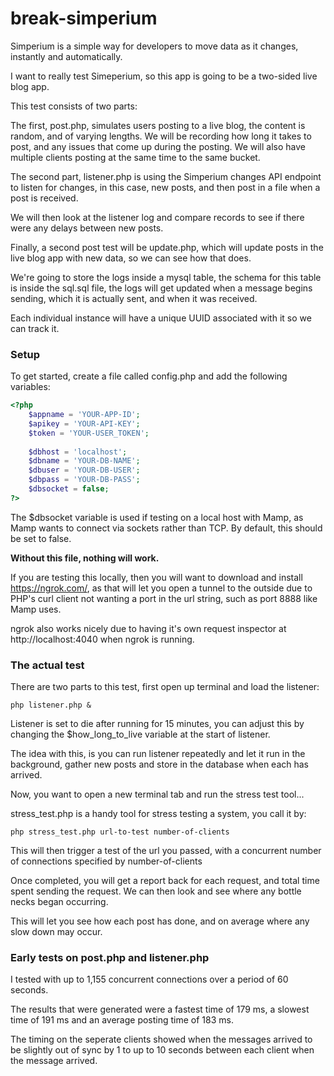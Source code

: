 break-simperium
==============

Simperium is a simple way for developers to move data as it changes, instantly and automatically. 

I want to really test Simeperium, so this app is going to be a two-sided live blog app.

This test consists of two parts:

The first, post.php, simulates users posting to a live blog, the content is random, and of varying lengths. We will be recording how long it takes to post, and any issues that come up during the posting. We will also have multiple clients posting at the same time to the same bucket.

The second part, listener.php is using the Simperium changes API endpoint to listen for changes, in this case, new posts, and then post in a file when a post is received.

We will then look at the listener log and compare records to see if there were any delays between new posts.

Finally, a second post test will be update.php, which will update posts in the live blog app with new data, so we can see how that does.

We're going to store the logs inside a mysql table, the schema for this table is inside the sql.sql file, the logs will get updated when a message begins sending, which it is actually sent, and when it was received.

Each individual instance will have a unique UUID associated with it so we can track it.

### Setup

To get started, create a file called config.php and add the following variables:

```php
<?php
	$appname = 'YOUR-APP-ID';
	$apikey = 'YOUR-API-KEY';
	$token = 'YOUR-USER_TOKEN';
	
	$dbhost = 'localhost';
	$dbname = 'YOUR-DB-NAME';
	$dbuser = 'YOUR-DB-USER';
	$dbpass = 'YOUR-DB-PASS';
	$dbsocket = false;
?>
```

The $dbsocket variable is used if testing on a local host with Mamp, as Mamp wants to connect via sockets rather than TCP. By default, this should be set to false.

**Without this file, nothing will work.**

If you are testing this locally, then you will want to download and install https://ngrok.com/, as that will let you open a tunnel to the outside due to PHP's curl client not wanting a port in the url string, such as port 8888 like Mamp uses.

ngrok also works nicely due to having it's own request inspector at http://localhost:4040 when ngrok is running.

### The actual test

There are two parts to this test, first open up terminal and load the listener:

	php listener.php &
	
Listener is set to die after running for 15 minutes, you can adjust this by changing the $how_long_to_live variable at the start of listener.

The idea with this, is you can run listener repeatedly and let it run in the background, gather new posts and store in the database when each has arrived.

Now, you want to open a new terminal tab and run the stress test tool...

stress_test.php is a handy tool for stress testing a system, you call it by:

	php stress_test.php url-to-test number-of-clients
	
This will then trigger a test of the url you passed, with a concurrent number of connections specified by number-of-clients

Once completed, you will get a report back for each request, and total time spent sending the request. We can then look and see where any bottle necks began occurring.

This will let you see how each post has done, and on average where any slow down may occur.

### Early tests on post.php and listener.php

I tested with up to 1,155 concurrent connections over a period of 60 seconds.

The results that were generated were a fastest time of 179 ms, a slowest time of 191 ms and an average posting time of 183 ms.

The timing on the seperate clients showed when the messages arrived to be slightly out of sync by 1 to up to 10 seconds between each client when the message arrived.
